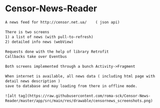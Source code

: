 # Censor-News-Reader
	A news feed for http://censor.net.ua/    ( json api)

	There is two screens
	1) a list of news (with pull-to-refresh)
	2) detailed info news (webView)

	Requests done with the help of library Retrofit
	Callbacks take over Eventbus

	Both screens implemented through a bunch Activity->Fragment

	When internet is available, all news data ( including html page with detail news description ) 
	save to database and may loading from there in offline mode.

	![alt tag](https://raw.githubusercontent.com/roma-sck/Censor-News-Reader/master/app/src/main/res/drawable/censornews_screenshots.png)

